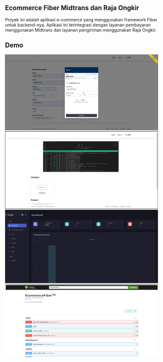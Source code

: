 ## Ecommerce Fiber Midtrans dan Raja Ongkir

Proyek ini adalah aplikasi e-commerce yang menggunakan framework Fiber untuk backend-nya. Aplikasi ini terintegrasi dengan layanan pembayaran menggunakan Midtrans dan layanan pengiriman menggunakan Raja Ongkir.

## Demo

![Midtrans](./images/midtrans.png)
![Home Page Frontend](./images/home.png)
![Admin Page](./images/front-admin.png)
![Swagger](./images/swagger.png)

